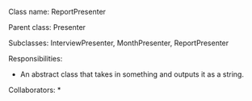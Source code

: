 Class name: ReportPresenter

Parent class: Presenter

Subclasses: InterviewPresenter, MonthPresenter, ReportPresenter

Responsibilities:
* An abstract class that takes in something and outputs it as a string.

Collaborators:
* 